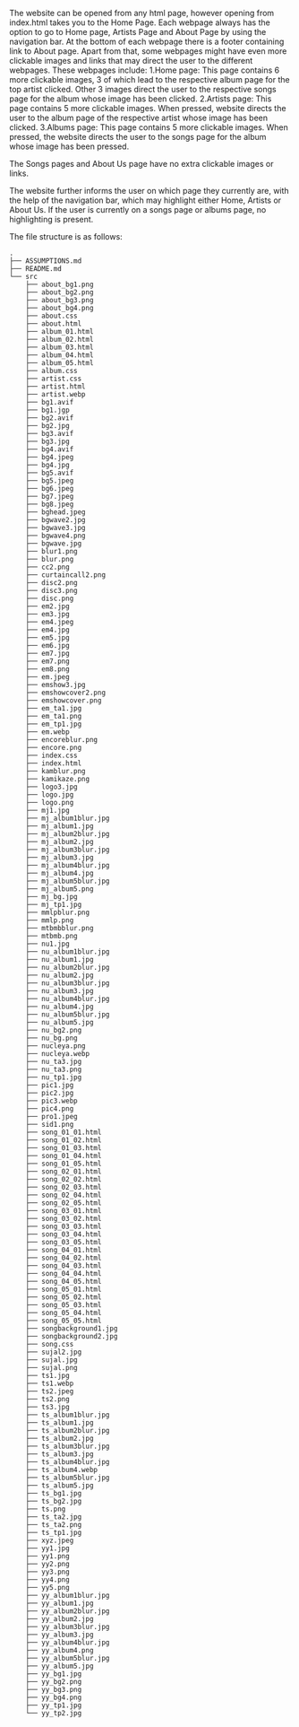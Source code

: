 The website can be opened from any html page, however opening from index.html takes you to the Home Page.
Each webpage always has the option to go to Home page, Artists Page and About Page by using the navigation bar.
At the bottom of each webpage there is a footer containing link to About page.
Apart from that, some webpages might have even more clickable images and links that may direct the user to the different webpages. These webpages include:
1.Home page: This page contains 6 more clickable images, 3 of which lead to the respective album page for the top artist clicked. Other 3 images direct the user to the respective songs page for the album whose image has been clicked.
2.Artists page: This page contains 5 more clickable images. When pressed, website directs the user to the album page of the respective artist whose image has been clicked.
3.Albums page: This page contains 5 more clickable images. When pressed, the website directs the user to the songs page for the album whose image has been pressed.

The Songs pages and About Us page have no extra clickable images or links.

The website further informs the user on which page they currently are, with the help of the navigation bar, which may highlight either Home, Artists or About Us.
If the user is currently on a songs page or albums page, no highlighting is present.


The file structure is as follows:

```
.
├── ASSUMPTIONS.md
├── README.md
└── src
    ├── about_bg1.png
    ├── about_bg2.png
    ├── about_bg3.png
    ├── about_bg4.png
    ├── about.css
    ├── about.html
    ├── album_01.html
    ├── album_02.html
    ├── album_03.html
    ├── album_04.html
    ├── album_05.html
    ├── album.css
    ├── artist.css
    ├── artist.html
    ├── artist.webp
    ├── bg1.avif
    ├── bg1.jgp
    ├── bg2.avif
    ├── bg2.jpg
    ├── bg3.avif
    ├── bg3.jpg
    ├── bg4.avif
    ├── bg4.jpeg
    ├── bg4.jpg
    ├── bg5.avif
    ├── bg5.jpeg
    ├── bg6.jpeg
    ├── bg7.jpeg
    ├── bg8.jpeg
    ├── bghead.jpeg
    ├── bgwave2.jpg
    ├── bgwave3.jpg
    ├── bgwave4.png
    ├── bgwave.jpg
    ├── blur1.png
    ├── blur.png
    ├── cc2.png
    ├── curtaincall2.png
    ├── disc2.png
    ├── disc3.png
    ├── disc.png
    ├── em2.jpg
    ├── em3.jpg
    ├── em4.jpeg
    ├── em4.jpg
    ├── em5.jpg
    ├── em6.jpg
    ├── em7.jpg
    ├── em7.png
    ├── em8.png
    ├── em.jpeg
    ├── emshow3.jpg
    ├── emshowcover2.png
    ├── emshowcover.png
    ├── em_ta1.jpg
    ├── em_ta1.png
    ├── em_tp1.jpg
    ├── em.webp
    ├── encoreblur.png
    ├── encore.png
    ├── index.css
    ├── index.html
    ├── kamblur.png
    ├── kamikaze.png
    ├── logo3.jpg
    ├── logo.jpg
    ├── logo.png
    ├── mj1.jpg
    ├── mj_album1blur.jpg
    ├── mj_album1.jpg
    ├── mj_album2blur.jpg
    ├── mj_album2.jpg
    ├── mj_album3blur.jpg
    ├── mj_album3.jpg
    ├── mj_album4blur.jpg
    ├── mj_album4.jpg
    ├── mj_album5blur.jpg
    ├── mj_album5.png
    ├── mj_bg.jpg
    ├── mj_tp1.jpg
    ├── mmlpblur.png
    ├── mmlp.png
    ├── mtbmbblur.png
    ├── mtbmb.png
    ├── nu1.jpg
    ├── nu_album1blur.jpg
    ├── nu_album1.jpg
    ├── nu_album2blur.jpg
    ├── nu_album2.jpg
    ├── nu_album3blur.jpg
    ├── nu_album3.jpg
    ├── nu_album4blur.jpg
    ├── nu_album4.jpg
    ├── nu_album5blur.jpg
    ├── nu_album5.jpg
    ├── nu_bg2.png
    ├── nu_bg.png
    ├── nucleya.png
    ├── nucleya.webp
    ├── nu_ta3.jpg
    ├── nu_ta3.png
    ├── nu_tp1.jpg
    ├── pic1.jpg
    ├── pic2.jpg
    ├── pic3.webp
    ├── pic4.png
    ├── pro1.jpeg
    ├── sid1.png
    ├── song_01_01.html
    ├── song_01_02.html
    ├── song_01_03.html
    ├── song_01_04.html
    ├── song_01_05.html
    ├── song_02_01.html
    ├── song_02_02.html
    ├── song_02_03.html
    ├── song_02_04.html
    ├── song_02_05.html
    ├── song_03_01.html
    ├── song_03_02.html
    ├── song_03_03.html
    ├── song_03_04.html
    ├── song_03_05.html
    ├── song_04_01.html
    ├── song_04_02.html
    ├── song_04_03.html
    ├── song_04_04.html
    ├── song_04_05.html
    ├── song_05_01.html
    ├── song_05_02.html
    ├── song_05_03.html
    ├── song_05_04.html
    ├── song_05_05.html
    ├── songbackground1.jpg
    ├── songbackground2.jpg
    ├── song.css
    ├── sujal2.jpg
    ├── sujal.jpg
    ├── sujal.png
    ├── ts1.jpg
    ├── ts1.webp
    ├── ts2.jpeg
    ├── ts2.png
    ├── ts3.jpg
    ├── ts_album1blur.jpg
    ├── ts_album1.jpg
    ├── ts_album2blur.jpg
    ├── ts_album2.jpg
    ├── ts_album3blur.jpg
    ├── ts_album3.jpg
    ├── ts_album4blur.jpg
    ├── ts_album4.webp
    ├── ts_album5blur.jpg
    ├── ts_album5.jpg
    ├── ts_bg1.jpg
    ├── ts_bg2.jpg
    ├── ts.png
    ├── ts_ta2.jpg
    ├── ts_ta2.png
    ├── ts_tp1.jpg
    ├── xyz.jpeg
    ├── yy1.jpg
    ├── yy1.png
    ├── yy2.png
    ├── yy3.png
    ├── yy4.png
    ├── yy5.png
    ├── yy_album1blur.jpg
    ├── yy_album1.jpg
    ├── yy_album2blur.jpg
    ├── yy_album2.jpg
    ├── yy_album3blur.jpg
    ├── yy_album3.jpg
    ├── yy_album4blur.jpg
    ├── yy_album4.png
    ├── yy_album5blur.jpg
    ├── yy_album5.jpg
    ├── yy_bg1.jpg
    ├── yy_bg2.png
    ├── yy_bg3.png
    ├── yy_bg4.png
    ├── yy_tp1.jpg
    └── yy_tp2.jpg
```
